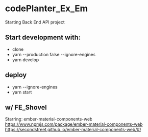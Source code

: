 # codePlanter_Ex_Em
Starting Back End API project

## Start development with:
- clone
- yarn --production false --ignore-engines
- yarn develop

## deploy
- yarn --ignore-engines
- yarn start

## w/ FE_Shovel

Starring:
ember-material-components-web
https://www.npmjs.com/package/ember-material-components-web
https://secondstreet.github.io/ember-material-components-web/#/
